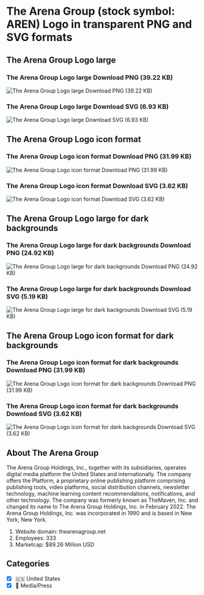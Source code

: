 # The Arena Group (stock symbol: AREN) Logo in transparent PNG and SVG formats

## The Arena Group Logo large

### The Arena Group Logo large Download PNG (39.22 KB)

![The Arena Group Logo large Download PNG (39.22 KB)](/img/orig/AREN_BIG-a071915c.png)

### The Arena Group Logo large Download SVG (6.93 KB)

![The Arena Group Logo large Download SVG (6.93 KB)](/img/orig/AREN_BIG-08da1eba.svg)

## The Arena Group Logo icon format

### The Arena Group Logo icon format Download PNG (31.99 KB)

![The Arena Group Logo icon format Download PNG (31.99 KB)](/img/orig/AREN-b2788cb9.png)

### The Arena Group Logo icon format Download SVG (3.62 KB)

![The Arena Group Logo icon format Download SVG (3.62 KB)](/img/orig/AREN-6d692a45.svg)

## The Arena Group Logo large for dark backgrounds

### The Arena Group Logo large for dark backgrounds Download PNG (24.92 KB)

![The Arena Group Logo large for dark backgrounds Download PNG (24.92 KB)](/img/orig/AREN_BIG.D-9eb626d5.png)

### The Arena Group Logo large for dark backgrounds Download SVG (5.19 KB)

![The Arena Group Logo large for dark backgrounds Download SVG (5.19 KB)](/img/orig/AREN_BIG.D-934d68ce.svg)

## The Arena Group Logo icon format for dark backgrounds

### The Arena Group Logo icon format for dark backgrounds Download PNG (31.99 KB)

![The Arena Group Logo icon format for dark backgrounds Download PNG (31.99 KB)](/img/orig/AREN.D-85f48d48.png)

### The Arena Group Logo icon format for dark backgrounds Download SVG (3.62 KB)

![The Arena Group Logo icon format for dark backgrounds Download SVG (3.62 KB)](/img/orig/AREN.D-76de0105.svg)

## About The Arena Group

The Arena Group Holdings, Inc., together with its subsidiaries, operates digital media platform the United States and internationally. The company offers the Platform, a proprietary online publishing platform comprising publishing tools, video platforms, social distribution channels, newsletter technology, machine learning content recommendations, notifications, and other technology. The company was formerly known as TheMaven, Inc. and changed its name to The Arena Group Holdings, Inc. in February 2022. The Arena Group Holdings, Inc. was incorporated in 1990 and is based in New York, New York.

1. Website domain: thearenagroup.net
2. Employees: 333
3. Marketcap: $89.26 Million USD


## Categories
- [x] 🇺🇸 United States
- [x] 📰 Media/Press
